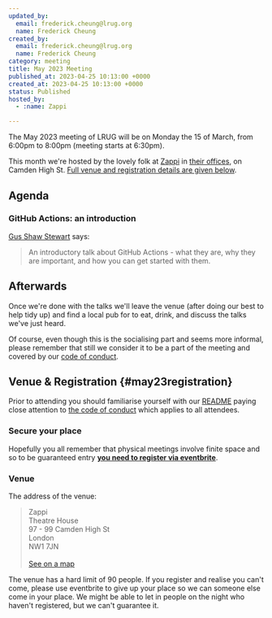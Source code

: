 ```yaml
---
updated_by:
  email: frederick.cheung@lrug.org
  name: Frederick Cheung
created_by:
  email: frederick.cheung@lrug.org
  name: Frederick Cheung
category: meeting
title: May 2023 Meeting
published_at: 2023-04-25 10:13:00 +0000
created_at: 2023-04-25 10:13:00 +0000
status: Published
hosted_by:
  - :name: Zappi

---
```


The May 2023 meeting of LRUG will be on Monday the 15 of
March, from 6:00pm to 8:00pm (meeting starts at 6:30pm).

This month we're hosted by the lovely folk at [Zappi](https://www.zappi.io/web/) in [their offices][zappi-venue], on  Camden High St. [Full venue and registration details are given below](#may23registration).

## Agenda

### GitHub Actions: an introduction

[Gus Shaw Stewart](https://www.linkedin.com/in/gus-shaw-stewart-499409189/) says:

> An introductory talk about GitHub Actions - what they are, why they are
important, and how you can get started with them.


## Afterwards

Once we're done with the talks we'll leave the venue (after doing our best
to help tidy up) and find a local pub for to eat, drink, and discuss the
talks we've just heard.

Of course, even though this is the socialising part and seems more
informal, please remember that still we consider it to be a part of the
meeting and covered by our [code of
conduct](http://readme.lrug.org/#code-of-conduct).

## Venue & Registration {#may23registration}

Prior to attending you should familiarise yourself with our
[README](http://readme.lrug.org/) paying close attention to [the code of
conduct](http://readme.lrug.org/#code-of-conduct) which applies to all
attendees.

### Secure your place

Hopefully you all remember that physical meetings involve finite space and so to be guaranteed entry **[you need to register via eventbrite][may-2023-eventbrite]**.

### Venue

The address of the venue:

> Zappi<br/>Theatre House<br/>97 - 99 Camden High St<br/>London<br/>NW1 7JN<br/><br/>[See on a map][zappi-venue]

The venue has a hard limit of 90 people.  If you register and realise you
can't come, please use eventbrite to give up your place so we can someone
else come in your place.  We might be able to let in people on the night
who haven't registered, but we can't guarantee it.

[zappi-venue]: https://goo.gl/maps/3xNi53bvjgLEW5Ui7
[may-2023-eventbrite]: https://www.eventbrite.com/e/london-ruby-user-group-may-2023-meeting-tickets-624220760097
